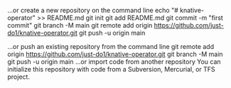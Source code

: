 …or create a new repository on the command line
echo "# knative-operator" >> README.md
git init
git add README.md
git commit -m "first commit"
git branch -M main
git remote add origin https://github.com/just-do1/knative-operator.git
git push -u origin main
                
…or push an existing repository from the command line
git remote add origin https://github.com/just-do1/knative-operator.git
git branch -M main
git push -u origin main
…or import code from another repository
You can initialize this repository with code from a Subversion, Mercurial, or TFS project.
